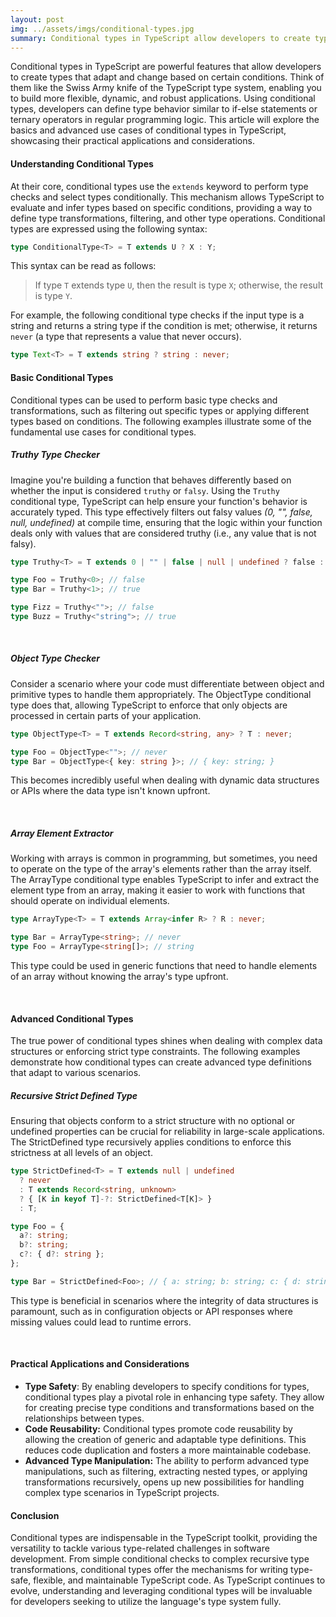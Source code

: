 ```yaml
---
layout: post
img: ../assets/imgs/conditional-types.jpg
summary: Conditional types in TypeScript allow developers to create types that adapt and change based on certain conditions. This article explores the basics and advanced use cases of conditional types in TypeScript, showcasing their practical applications and considerations.
---
```


Conditional types in TypeScript are powerful features that allow developers to create types that adapt and change based on certain conditions. Think of them like the Swiss Army knife of the TypeScript type system, enabling you to build more flexible, dynamic, and robust applications. Using conditional types, developers can define type behavior similar to if-else statements or ternary operators in regular programming logic. This article will explore the basics and advanced use cases of conditional types in TypeScript, showcasing their practical applications and considerations.

#### Understanding Conditional Types

At their core, conditional types use the `extends` keyword to perform type checks and select types conditionally. This mechanism allows TypeScript to evaluate and infer types based on specific conditions, providing a way to define type transformations, filtering, and other type operations. Conditional types are expressed using the following syntax:

```ts
type ConditionalType<T> = T extends U ? X : Y;
```

This syntax can be read as follows:

> If type `T` extends type `U`, then the result is type `X`; otherwise, the result is type `Y`.

For example, the following conditional type checks if the input type is a string and returns a string type if the condition is met; otherwise, it returns `never` (a type that represents a value that never occurs).

```ts
type Text<T> = T extends string ? string : never;
```

#### Basic Conditional Types

Conditional types can be used to perform basic type checks and transformations, such as filtering out specific types or applying different types based on conditions. The following examples illustrate some of the fundamental use cases for conditional types.

##### Truthy Type Checker

Imagine you're building a function that behaves differently based on whether the input is considered `truthy` or `falsy`. Using the `Truthy` conditional type, TypeScript can help ensure your function's behavior is accurately typed. This type effectively filters out falsy values _(0, "", false, null, undefined)_ at compile time, ensuring that the logic within your function deals only with values that are considered truthy (i.e., any value that is not falsy).

```ts
type Truthy<T> = T extends 0 | "" | false | null | undefined ? false : true;

type Foo = Truthy<0>; // false
type Bar = Truthy<1>; // true

type Fizz = Truthy<"">; // false
type Buzz = Truthy<"string">; // true
```

<br>

##### Object Type Checker

Consider a scenario where your code must differentiate between object and primitive types to handle them appropriately. The ObjectType conditional type does that, allowing TypeScript to enforce that only objects are processed in certain parts of your application.

```ts
type ObjectType<T> = T extends Record<string, any> ? T : never;

type Foo = ObjectType<"">; // never
type Bar = ObjectType<{ key: string }>; // { key: string; }
```

This becomes incredibly useful when dealing with dynamic data structures or APIs where the data type isn't known upfront.

<br>

##### Array Element Extractor

Working with arrays is common in programming, but sometimes, you need to operate on the type of the array's elements rather than the array itself. The ArrayType conditional type enables TypeScript to infer and extract the element type from an array, making it easier to work with functions that should operate on individual elements.

```ts
type ArrayType<T> = T extends Array<infer R> ? R : never;

type Bar = ArrayType<string>; // never
type Foo = ArrayType<string[]>; // string
```

This type could be used in generic functions that need to handle elements of an array without knowing the array's type upfront.

<br>

#### Advanced Conditional Types

The true power of conditional types shines when dealing with complex data structures or enforcing strict type constraints. The following examples demonstrate how conditional types can create advanced type definitions that adapt to various scenarios.

##### Recursive Strict Defined Type

Ensuring that objects conform to a strict structure with no optional or undefined properties can be crucial for reliability in large-scale applications. The StrictDefined type recursively applies conditions to enforce this strictness at all levels of an object.

```ts
type StrictDefined<T> = T extends null | undefined
  ? never
  : T extends Record<string, unknown>
  ? { [K in keyof T]-?: StrictDefined<T[K]> }
  : T;

type Foo = {
  a?: string;
  b?: string;
  c?: { d?: string };
};

type Bar = StrictDefined<Foo>; // { a: string; b: string; c: { d: string; } }
```

This type is beneficial in scenarios where the integrity of data structures is paramount, such as in configuration objects or API responses where missing values could lead to runtime errors.

<br>

#### Practical Applications and Considerations

- **Type Safety**: By enabling developers to specify conditions for types, conditional types play a pivotal role in enhancing type safety. They allow for creating precise type conditions and transformations based on the relationships between types.
- **Code Reusability:** Conditional types promote code reusability by allowing the creation of generic and adaptable type definitions. This reduces code duplication and fosters a more maintainable codebase.
- **Advanced Type Manipulation:** The ability to perform advanced type manipulations, such as filtering, extracting nested types, or applying transformations recursively, opens up new possibilities for handling complex type scenarios in TypeScript projects.

#### Conclusion

Conditional types are indispensable in the TypeScript toolkit, providing the versatility to tackle various type-related challenges in software development. From simple conditional checks to complex recursive type transformations, conditional types offer the mechanisms for writing type-safe, flexible, and maintainable TypeScript code. As TypeScript continues to evolve, understanding and leveraging conditional types will be invaluable for developers seeking to utilize the language's type system fully.
